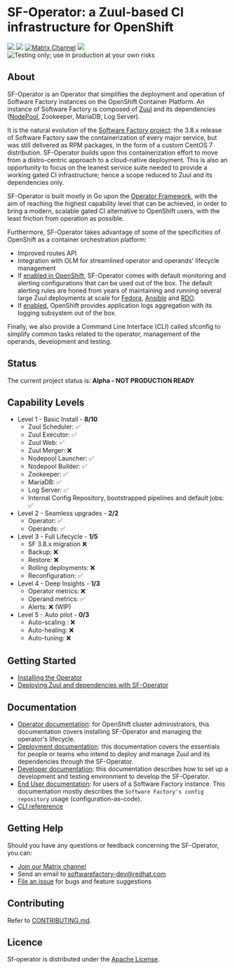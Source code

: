 # SF-Operator: a Zuul-based CI infrastructure for OpenShift

<a href="https://zuul-ci.org" ><img src ="https://zuul-ci.org/gated.svg" /></a>
<a href="https://softwarefactory-project.io/zuul/t/local/buildsets?project=software-factory%2Fsf-operator&pipeline=post&skip=0" ><img src="https://softwarefactory-project.io/zuul/api/tenant/local/badge?project=software-factory/sf-operator&pipeline=post" /></a>
<a href="https://matrix.to/#/#softwarefactory-project:matrix.org"><img src="https://img.shields.io/badge/matrix-%23softwarefactory--project-8A2BE2" alt="Matrix Channel" /></a>
<a href="https://github.com/softwarefactory-project/sf-operator/tags" ><img src="https://img.shields.io/github/v/tag/softwarefactory-project/sf-operator" /></a>
<img src="https://img.shields.io/badge/project%20status-ALPHA-FF2060" alt="Testing only; use in production at your own risks" />

## About

SF-Operator is an Operator that simplifies the deployment and operation of Software Factory instances on the OpenShift Container Platform. An instance of Software Factory is composed of [Zuul](https://zuul-ci.org) and its dependencies ([NodePool](https://zuul-ci.org/docs/nodepool/latest/), Zookeeper, MariaDB, Log Server).

It is the natural evolution of the [Software Factory project](https://softwarefactory-project.io): the 3.8.x release of Software Factory saw the containerization of every major service, but was still delivered as RPM packages, in the form of a custom CentOS 7 distribution.
SF-Operator builds upon this containerization effort to move from a distro-centric approach to a cloud-native deployment.
This is also an opportunity to focus on the leanest service suite needed to provide a working gated CI infrastructure; hence a scope reduced to Zuul and its dependencies only.

SF-Operator is built mostly in Go upon the [Operator Framework](https://operatorframework.io), with the aim of reaching the highest capability level that can be achieved, in order to bring a modern, scalable gated CI alternative to OpenShift users, with the least friction from operation as possible.

Furthermore, SF-Operator takes advantage of some of the specificities of OpenShift as a container orchestration platform:

* Improved routes API
* Integration with OLM for streamlined operator and operands' lifecycle management
* If [enabled in OpenShift](https://docs.openshift.com/container-platform/4.13/monitoring/enabling-monitoring-for-user-defined-projects.html#enabling-monitoring-for-user-defined-projects), SF-Operator comes with default monitoring and alerting configurations that can be used out of the box. The default alerting rules are honed from years of maintaining and running several large Zuul deployments at scale for [Fedora](https://fedora.softwarefactory-project.io/zuul/status), [Ansible](https://ansible.softwarefactory-project.io/zuul/status) and [RDO](https://review.rdoproject.org/zuul/status).
* If [enabled](https://docs.openshift.com/container-platform/4.13/logging/cluster-logging.html), OpenShift provides application logs aggregation with its logging subsystem out of the box.

Finally, we also provide a Command Line Interface (CLI) called sfconfig to simplify common tasks related to the operator, management of the operands, development and testing.

## Status

The current project status is: **Alpha - NOT PRODUCTION READY**

## Capability Levels

* Level 1 - Basic Install - **8/10**
    - Zuul Scheduler: ✅
    - Zuul Executor: ✅
    - Zuul Web: ✅
    - Zuul Merger: ❌
    - Nodepool Launcher: ✅
    - Nodepool Builder: ✅
    - Zookeeper: ✅
    - MariaDB: ✅
    - Log Server: ✅
    - Internal Config Repository, bootstrapped pipelines and default jobs: ✅
* Level 2 - Seamless upgrades - **2/2**
    - Operator: ✅
    - Operands: ✅
* Level 3 - Full Lifecycle - **1/5**
    - SF 3.8.x migration ❌
    - Backup: ❌
    - Restore: ❌
    - Rolling deployments: ❌
    - Reconfiguration: ✅
* Level 4 - Deep Insights - **1/3**
    - Operator metrics: ❌
    - Operand metrics: ✅
    - Alerts: ❌ (WIP)
* Level 5 - Auto pilot - **0/3**
    - Auto-scaling : ❌
    - Auto-healing: ❌
    - Auto-tuning: ❌

## Getting Started

* [Installing the Operator ](https://softwarefactory-project.github.io/sf-operator/operator/getting_started.html)
* [Deploying Zuul and dependencies with SF-Operator](https://softwarefactory-project.github.io/sf-operator/deployment/getting_started.html)

## Documentation

* [Operator documentation](https://softwarefactory-project.github.io/sf-operator/operator/): for OpenShift cluster administrators, this documentation covers installing SF-Operator and managing the operator's lifecycle.
* [Deployment documentation](https://softwarefactory-project.github.io/sf-operator/deployment/): this documentation covers the essentials for people or teams who intend to deploy and manage Zuul and its dependencies through the SF-Operator.
* [Developer documentation](https://softwarefactory-project.github.io/sf-operator/developer/): this documentation describes how to set up a development and testing environment to develop the SF-Operator.
* [End User documentation](https://softwarefactory-project.github.io/sf-operator/user/): for users of a Software Factory instance. This documentation mostly describes the `Software Factory's config repository` usage (configuration-as-code).
* [CLI refererence](https://softwarefactory-project.github.io/sf-operator/reference/cli/)

## Getting Help

Should you have any questions or feedback concerning the SF-Operator, you can:

* [Join our Matrix channel](https://matrix.to/#/#softwarefactory-project:matrix.org)
* Send an email to [softwarefactory-dev@redhat.com](mailto:softwarefactory-dev@redhat.com)
* [File an issue](https://github.com/softwarefactory-project/sf-operator/issues/new) for bugs and feature suggestions

## Contributing

Refer to [CONTRIBUTING.md](https://github.com/softwarefactory-project/sf-operator/blob/master/CONTRIBUTING.md).

## Licence

Sf-operator is distributed under the [Apache License](https://www.apache.org/licenses/LICENSE-2.0.txt).

